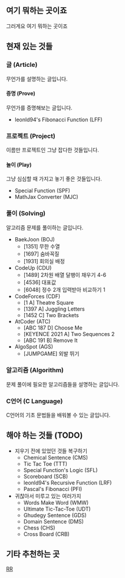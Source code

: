 ## 여기 뭐하는 곳이죠
그러게요 여기 뭐하는 곳이죠

## 현재 있는 것들

### 글 (Article)
무언가를 설명하는 글입니다.

#### 증명 (Prove)
무언가를 증명해보는 글입니다.
- leonld94's Fibonacci Function (LFF)

### 프로젝트 (Project)
이름만 프로젝트인 그냥 잡다한 것들입니다.

#### 놀이 (Play)
그냥 심심할 때 가지고 놓기 좋은 것들입니다.
- Special Function (SPF)
- MathJax Converter (MJC)

### 풀이 (Solving)
알고리즘 문제를 풀이하는 글입니다.
- BaekJoon (BOJ)
    - \[1351\] 무한 수열
    - \[1697\] 숨바꼭질
    - \[1931\] 회의실 배정
- CodeUp (CDU)
    - \[1489\] 2차원 배열 달팽이 채우기 4-6
    - \[4536\] 대표값
    - \[6048\] 정수 2개 입력받아 비교하기 1
- CodeForces (CDF)
    - \[1 A\] Theatre Square
    - \[1397 A\] Juggling Letters
    - \[1452 C\] Two Brackets
- AtCoder (ATC)
    - \[ABC 187 D\] Choose Me
    + \[KEYENCE 2021 A\] Two Sequences 2
    - \[ABC 191 B\] Remove It
- AlgoSpot (AGS)
    + \[JUMPGAME\] 외발 뛰기

### 알고리즘 (Algorithm)
문제 풀이에 필요한 알고리즘들을 설명하는 글입니다.

### C언어 (C Language)
C언어의 기초 문법들을 배워볼 수 있는 글입니다.

## 해야 하는 것들 (TODO)
- 지우기 전에 있었던 것들 복구하기
    - Chemical Sentence (CMS)
    - Tic Tac Toe (TTT)
    - Special Function's Logic (SFL)
    - Scoreboard (SCB)
    - leonld94's Recursive Function (LRF)
    - Pascal's Fibonacci (PFI)
- 귀찮아서 미루고 있는 여러가지
    - Words Make Word (WMW)
    - Ultimate Tic-Tac-Toe (UDT)
    - Ghudegy Sentence (GDS)
    - Domain Sentence (DMS)
    - Chess (CHS)
    - Cross Board (CRB)

## 기타 추천하는 곳
[RR](https://www.youtube.com/watch?v=dQw4w9WgXcQ)